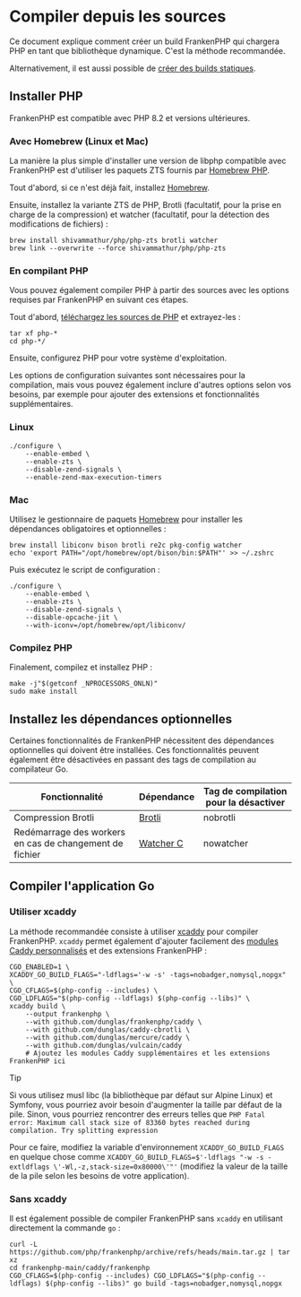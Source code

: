 # Compiler depuis les sources

Ce document explique comment créer un build FrankenPHP qui chargera PHP en tant que bibliothèque dynamique.
C'est la méthode recommandée.

Alternativement, il est aussi possible de [créer des builds statiques](static.md).

## Installer PHP

FrankenPHP est compatible avec PHP 8.2 et versions ultérieures.

### Avec Homebrew (Linux et Mac)

La manière la plus simple d'installer une version de libphp compatible avec FrankenPHP est d'utiliser les paquets ZTS fournis par [Homebrew PHP](https://github.com/shivammathur/homebrew-php).

Tout d'abord, si ce n'est déjà fait, installez [Homebrew](https://brew.sh).

Ensuite, installez la variante ZTS de PHP, Brotli (facultatif, pour la prise en charge de la compression) et watcher (facultatif, pour la détection des modifications de fichiers) :

```console
brew install shivammathur/php/php-zts brotli watcher
brew link --overwrite --force shivammathur/php/php-zts
```

### En compilant PHP

Vous pouvez également compiler PHP à partir des sources avec les options requises par FrankenPHP en suivant ces étapes.

Tout d'abord, [téléchargez les sources de PHP](https://www.php.net/downloads.php) et extrayez-les :

```console
tar xf php-*
cd php-*/
```

Ensuite, configurez PHP pour votre système d'exploitation.

Les options de configuration suivantes sont nécessaires pour la compilation, mais vous pouvez également inclure d'autres options selon vos besoins, par exemple pour ajouter des extensions et fonctionnalités supplémentaires.

### Linux

```console
./configure \
    --enable-embed \
    --enable-zts \
    --disable-zend-signals \
    --enable-zend-max-execution-timers
```

### Mac

Utilisez le gestionnaire de paquets [Homebrew](https://brew.sh/) pour installer les dépendances obligatoires et optionnelles :

```console
brew install libiconv bison brotli re2c pkg-config watcher
echo 'export PATH="/opt/homebrew/opt/bison/bin:$PATH"' >> ~/.zshrc
```

Puis exécutez le script de configuration :

```console
./configure \
    --enable-embed \
    --enable-zts \
    --disable-zend-signals \
    --disable-opcache-jit \
    --with-iconv=/opt/homebrew/opt/libiconv/
```

### Compilez PHP

Finalement, compilez et installez PHP :

```console
make -j"$(getconf _NPROCESSORS_ONLN)"
sudo make install
```

## Installez les dépendances optionnelles

Certaines fonctionnalités de FrankenPHP nécessitent des dépendances optionnelles qui doivent être installées.
Ces fonctionnalités peuvent également être désactivées en passant des tags de compilation au compilateur Go.

| Fonctionnalité                                          | Dépendance                                                            | Tag de compilation pour la désactiver |
|---------------------------------------------------------|-----------------------------------------------------------------------|---------------------------------------|
| Compression Brotli                                      | [Brotli](https://github.com/google/brotli)                            | nobrotli                              |
| Redémarrage des workers en cas de changement de fichier | [Watcher C](https://github.com/e-dant/watcher/tree/release/watcher-c) | nowatcher                             |

## Compiler l'application Go

### Utiliser xcaddy

La méthode recommandée consiste à utiliser [xcaddy](https://github.com/caddyserver/xcaddy) pour compiler FrankenPHP.
`xcaddy` permet également d'ajouter facilement des [modules Caddy personnalisés](https://caddyserver.com/docs/modules/) et des extensions FrankenPHP :

```console
CGO_ENABLED=1 \
XCADDY_GO_BUILD_FLAGS="-ldflags='-w -s' -tags=nobadger,nomysql,nopgx" \
CGO_CFLAGS=$(php-config --includes) \
CGO_LDFLAGS="$(php-config --ldflags) $(php-config --libs)" \
xcaddy build \
    --output frankenphp \
    --with github.com/dunglas/frankenphp/caddy \
    --with github.com/dunglas/caddy-cbrotli \
    --with github.com/dunglas/mercure/caddy \
    --with github.com/dunglas/vulcain/caddy
    # Ajoutez les modules Caddy supplémentaires et les extensions FrankenPHP ici
```

> [!TIP]
>
> Si vous utilisez musl libc (la bibliothèque par défaut sur Alpine Linux) et Symfony,
> vous pourriez avoir besoin d'augmenter la taille par défaut de la pile.
> Sinon, vous pourriez rencontrer des erreurs telles que `PHP Fatal error: Maximum call stack size of 83360 bytes reached during compilation. Try splitting expression`
>
> Pour ce faire, modifiez la variable d'environnement `XCADDY_GO_BUILD_FLAGS` en quelque chose comme
> `XCADDY_GO_BUILD_FLAGS=$'-ldflags "-w -s -extldflags \'-Wl,-z,stack-size=0x80000\'"'`
> (modifiez la valeur de la taille de la pile selon les besoins de votre application).

### Sans xcaddy

Il est également possible de compiler FrankenPHP sans `xcaddy` en utilisant directement la commande `go` :

```console
curl -L https://github.com/php/frankenphp/archive/refs/heads/main.tar.gz | tar xz
cd frankenphp-main/caddy/frankenphp
CGO_CFLAGS=$(php-config --includes) CGO_LDFLAGS="$(php-config --ldflags) $(php-config --libs)" go build -tags=nobadger,nomysql,nopgx
```
